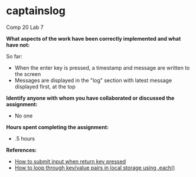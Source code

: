 # captainslog
Comp 20 Lab 7

**What aspects of the work have been correctly implemented and what have not:**

So far:
* When the enter key is pressed, a timestamp and message are written to the screen
* Messages are displayed in the "log" section with latest message displayed first, at the top

**Identify anyone with whom you have collaborated or discussed the assignment:**
* No one

**Hours spent completing the assignment:**
* .5 hours

**References:**
* [How to submit input when return key pressed](http://api.jquery.com/keypress/)
* [How to loop through key/value pairs in local storage using .each()](http://stackoverflow.com/questions/3138564/looping-through-localstorage-in-html5-and-javascript)